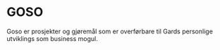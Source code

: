 

# GOSO
Goso er prosjekter og gjøremål som er overførbare til Gards personlige utviklings som business mogul. 
